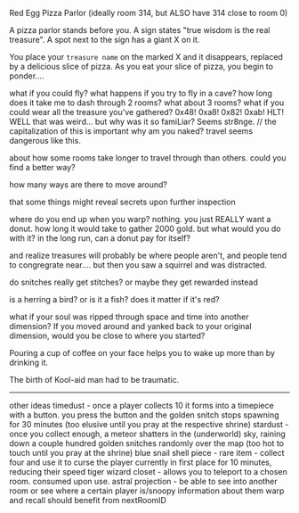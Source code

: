Red Egg Pizza Parlor (ideally room 314, but ALSO have 314 close to room 0)

A pizza parlor stands before you. A sign states "true wisdom is the real treasure". A spot next to the sign has a giant X on it.


You place your `treasure name` on the marked X and it disappears, replaced by a delicious slice of pizza. As you eat your slice of pizza, you begin to ponder....

what if you could fly?
what happens if you try to fly in a cave?
how long does it take me to dash through 2 rooms? what about 3 rooms?
what if you could wear all the treasure you've gathered?
0x48! 0xa8! 0x82! 0xab! HLT! WELL that was weird... but why was it so famiLiar? Seems str8nge.   // the capitalization of this is important
why am you naked? travel seems dangerous like this.

about how some rooms take longer to travel through than others. could you find a better way?

how many ways are there to move around?

that some things might reveal secrets upon further inspection

where do you end up when you warp?
nothing. you just REALLY want a donut.
how long it would take to gather 2000 gold. but what would you do with it?
in the long run, can a donut pay for itself?

and realize treasures will probably be where people aren't, and people tend to congregrate near.... but then you saw a squirrel and was distracted.

do snitches really get stitches? or maybe they get rewarded instead

is a herring a bird? or is it a fish? does it matter if it's red?

what if your soul was ripped through space and time into another dimension? If you moved around and yanked back to your original dimension, would you be close to where you started?

Pouring a cup of coffee on your face helps you to wake up more than by drinking it.

The birth of Kool-aid man had to be traumatic.






--------

other ideas
timedust - once a player collects 10 it forms into a timepiece with a button. you press the button and the golden snitch stops spawning for 30 minutes (too elusive until you pray at the respective shrine)
stardust - once you collect enough, a meteor shatters in the (underworld) sky, raining down a couple hundred golden snitches randomly over the map (too hot to touch until you pray at the shrine)
blue snail shell piece - rare item - collect four and use it to curse the player currently in first place for 10 minutes, reducing their speed
tiger wizard closet - allows you to teleport to a chosen room. consumed upon use.
astral projection - be able to see into another room or see where a certain player is/snoopy information about them
warp and recall should benefit from nextRoomID

